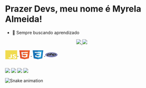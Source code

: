 # Prazer Devs, meu nome é Myrela Almeida!
 - 🎈  Sempre buscando aprendizado

<div align="center">
  <a href="https://github.com/myra-ai/">
  <img height="180em" src="https://github-readme-stats.vercel.app/api?username=myra-ai&show_icons=true&theme=tokyonight&include_all_commits=true&count_private=true"/>
  <img height="180em" src="https://github-readme-stats.vercel.app/api/top-langs/?username=myra-ai&layout=compact&langs_count=7&theme=tokyonight"/>
</div>
<div style="display: inline_block"><br>
  <img align="center" alt="Myra-Js" height="30" width="40" src="https://raw.githubusercontent.com/devicons/devicon/master/icons/javascript/javascript-plain.svg">
  <img align="center" alt="Myra-HTML" height="30" width="40" src="https://raw.githubusercontent.com/devicons/devicon/master/icons/html5/html5-original.svg">
  <img align="center" alt="Myra-CSS" height="30" width="40" src="https://raw.githubusercontent.com/devicons/devicon/master/icons/css3/css3-original.svg">
  <img align="center" alt="Myra-Csharp" height="30" width="40" src="https://raw.githubusercontent.com/devicons/devicon/master/icons/php/php-original.svg">
</div>
  
   ##
 
<div> 
  <a href= "https://www.instagram.com/myraalmeida_/" target="_blank"><img src="https://img.shields.io/badge/-Instagram-%23E4405F?style=for-the-badge&logo=instagram&logoColor=white" target="_blank"></a>
 <a href="https://discord.gg/wagxzStdcR" target="_blank"><img src="https://img.shields.io/badge/Discord-7289DA?style=for-the-badge&logo=discord&logoColor=white" target="_blank"></a> 
  <a href = "mailto:almeidamyrelalima@gmail.com"><img src="https://img.shields.io/badge/-Gmail-%23333?style=for-the-badge&logo=gmail&logoColor=white" target="_blank"></a>
  <a href="" target="_blank"><img src="https://img.shields.io/badge/-LinkedIn-%230077B5?style=for-the-badge&logo=linkedin&logoColor=white" target="_blank"></a> 

 
</div>

  
  ![Snake animation](https://github.com/myra-ai/myra-ai/blob/output/github-contribution-grid-snake.svg)
